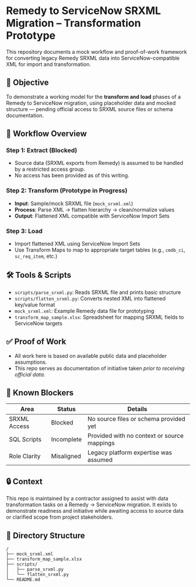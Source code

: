 # Remedy to ServiceNow SRXML Migration – Transformation Prototype

This repository documents a mock workflow and proof-of-work framework for converting legacy Remedy SRXML data into ServiceNow-compatible XML for import and transformation.

## 📌 Objective

To demonstrate a working model for the **transform and load** phases of a Remedy to ServiceNow migration, using placeholder data and mocked structure — pending official access to SRXML source files or schema documentation.

## 🧱 Workflow Overview

### Step 1: Extract (Blocked)

- Source data (SRXML exports from Remedy) is assumed to be handled by a restricted access group.
- No access has been provided as of this writing.

### Step 2: Transform (Prototype in Progress)

- **Input**: Sample/mock SRXML file (`mock_srxml.xml`)
- **Process**: Parse XML → flatten hierarchy → clean/normalize values
- **Output**: Flattened XML compatible with ServiceNow Import Sets

### Step 3: Load

- Import flattened XML using ServiceNow Import Sets
- Use Transform Maps to map to appropriate target tables (e.g., `cmdb_ci`, `sc_req_item`, etc.)

## 🛠️ Tools & Scripts

- `scripts/parse_srxml.py`: Reads SRXML file and prints basic structure
- `scripts/flatten_srxml.py`: Converts nested XML into flattened key/value format
- `mock_srxml.xml`: Example Remedy data file for prototyping
- `transform_map_sample.xlsx`: Spreadsheet for mapping SRXML fields to ServiceNow targets

## ✅ Proof of Work

- All work here is based on available public data and placeholder assumptions.
- This repo serves as documentation of initiative taken *prior to receiving official data*.

## 🚫 Known Blockers

| Area         | Status       | Details                                      |
|--------------|--------------|----------------------------------------------|
| SRXML Access | Blocked      | No source files or schema provided yet       |
| SQL Scripts  | Incomplete   | Provided with no context or source mappings  |
| Role Clarity | Misaligned   | Legacy platform expertise was assumed        |

## 🔒 Context

This repo is maintained by a contractor assigned to assist with data transformation tasks on a Remedy → ServiceNow migration. It exists to demonstrate readiness and initiative while awaiting access to source data or clarified scope from project stakeholders.

## 📁 Directory Structure

```
/
├── mock_srxml.xml
├── transform_map_sample.xlsx
├── scripts/
│   ├── parse_srxml.py
│   └── flatten_srxml.py
└── README.md
```
